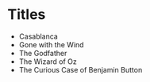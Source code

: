 # Titles

- Casablanca
- Gone with the Wind
- The Godfather
- The Wizard of Oz
- The Curious Case of Benjamin Button
